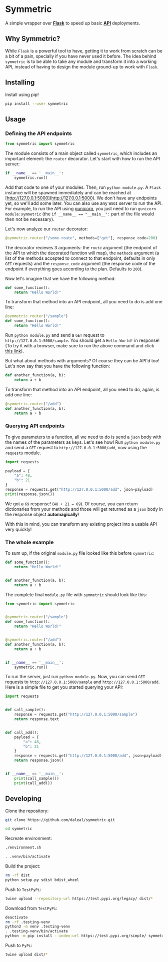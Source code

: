 # Symmetric

A simple wrapper over **[Flask](https://github.com/pallets/flask)** to speed up basic **[API](https://en.wikipedia.org/wiki/Web_API)** deployments.

## Why Symmetric?

While `Flask` is a powerful tool to have, getting it to work from scratch can be a bit of a pain, specially if you have never used it before. The idea behind `symmetric` is to be able to take any module and transform it into a working API, instead of having to design the module ground-up to work with `Flask`.

## Installing

Install using pip!

```bash
pip install --user symmetric
```

## Usage

### Defining the API endpoints

```py
from symmetric import symmetric
```

The module consists of a main object called `symmetric`, which includes an important element: the `router` decorator. Let's start with how to run the API server:

```py
if __name__ == '__main__':
    symmetric.run()
```

Add that code to one of your modules. Then, run `python module.py`. A `Flask` instance will be spawned immediately and can be reached at [http://127.0.0.1:5000](http://127.0.0.1:5000). We don't have any endpoints yet, so we'll add some later. You can also use any `WSGI` server to run the API. For example, to run the API using [gunicorn](https://gunicorn.org/), you just need to run `gunicorn module:symmetric` (the `if __name__ == "__main__":` part of the file would then not be necessary).

Let's now analyze our `router` decorator:

```py
@symmetric.router("/some-route", methods=["get"], response_code=200)
```

The decorator recieves 3 arguments: the `route` argument (the endpoint of the API to which the decorated function will map), the `methods` argument (a list of the methods accepted to connect to that endpoint, defaults in only `GET` requests) and the `response_code` argument (the response code of the endpoint if everything goes according to the plan. Defaults to `200`).

Now let's imagine that we have the following method:

```py
def some_function():
    return "Hello World!"
```

To transform that method into an API endpoint, all you need to do is add one line:

```py
@symmetric.router("/sample")
def some_function():
    return "Hello World!"
```

Run `python module.py` and send a `GET` request to `http://127.0.0.1:5000/sample`. You should get a `Hello World!` in response! (To try it with a browser, make sure to run the above command and click [this link](http://127.0.0.1:5000/sample)).

But what about methods with arguments? Of course they can be API'd too! Let's now say that you have the following function:

```py
def another_function(a, b):
    return a + b
```

To transform that method into an API endpoint, all you need to do, again, is add one line:

```py
@symmetric.router("/add")
def another_function(a, b):
    return a + b
```

### Querying API endpoints

To give parameters to a function, all we need to do is send a `json` body with the names of the parameters as keys. Let's see how! Run `python module.py` and send a `GET` request to `http://127.0.0.1:5000/add`, now using the `requests` module.

```python
import requests

payload = {
    "a": 48,
    "b": 21
}
response = requests.get("http://127.0.0.1:5000/add", json=payload)
print(response.json())
```

We got a `69` response! (`48 + 21 = 69`). Of course, you can return dictionaries from your methods and those will get returned as a `json` body in the response object **automagically**!

With this in mind, you can transform any existing project into a usable API very quickly!

### The whole example

To sum up, if the original `module.py` file looked like this before `symmetric`:

```py
def some_function():
    return "Hello World!"


def another_function(a, b):
    return a + b
```

The complete final `module.py` file with `symmetric` should look like this:

```py
from symmetric import symmetric


@symmetric.router("/sample")
def some_function():
    return "Hello World!"


@symmetric.router("/add")
def another_function(a, b):
    return a + b


if __name__ == '__main__':
    symmetric.run()
```

To run the server, just run `python module.py`. Now, you can send `GET` requests to `http://127.0.0.1:5000/sample` and `http://127.0.0.1:5000/add`. Here is a simple file to get you started querying your API:

```py
import requests


def call_sample():
    response = requests.get("http://127.0.0.1:5000/sample")
    return response.text


def call_add():
    payload = {
        "a": 48,
        "b": 21
    }
    response = requests.get("http://127.0.0.1:5000/add", json=payload)
    return response.json()


if __name__ == '__main__':
    print(call_sample())
    print(call_add())
```

## Developing

Clone the repository:

```bash
git clone https://github.com/daleal/symmetric.git

cd symmetric
```

Recreate environment:

```bash
./environment.sh

. .venv/bin/activate
```

Build the project:

```bash
rm -rf dist
python setup.py sdist bdist_wheel
```

Push to `TestPyPi`:

```bash
twine upload --repository-url https://test.pypi.org/legacy/ dist/*
```

Download from `TestPyPi`:

```bash
deactivate
rm -rf .testing-venv
python3 -m venv .testing-venv
. .testing-venv/bin/activate
python -m pip install --index-url https://test.pypi.org/simple/ symmetric
```

Push to `PyPi`:

```bash
twine upload dist/*
```
